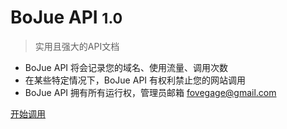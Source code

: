 # BoJue API <small>1.0</small>

> 实用且强大的API文档

* BoJue API 将会记录您的域名、使用流量、调用次数
* 在某些特定情况下，BoJue API 有权利禁止您的网站调用
* BoJue API 拥有所有运行权，管理员邮箱 fovegage@gmail.com


[开始调用](#bojueapi)
